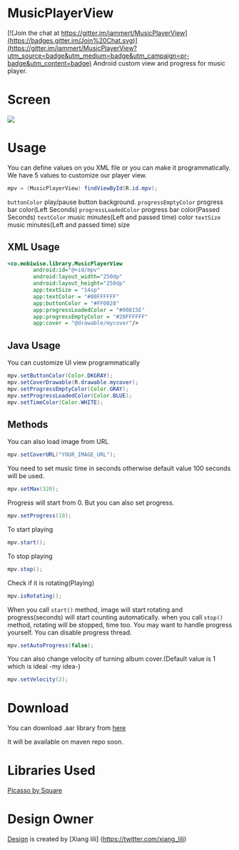 # MusicPlayerView

[![Join the chat at https://gitter.im/iammert/MusicPlayerView](https://badges.gitter.im/Join%20Chat.svg)](https://gitter.im/iammert/MusicPlayerView?utm_source=badge&utm_medium=badge&utm_campaign=pr-badge&utm_content=badge)
Android custom view and progress for music player.

# Screen 
<img src="https://raw.githubusercontent.com/iammert/MusicPlayerView/master/art/art.gif"/>

# Usage 

You can define values on you XML file or you can make it programmatically. We have 5 values to customize
our player view.


```java
mpv = (MusicPlayerView) findViewById(R.id.mpv);
```  

```buttonColor```  play/pause button background.
```progressEmptyColor``` progress bar color(Left Seconds)
```progressLoadedColor``` progress bar color(Passed Seconds)
```textColor``` music minutes(Left and passed time) color
```textSize``` music minutes(Left and passed time) size

## XML Usage

```xml
<co.mobiwise.library.MusicPlayerView
        android:id="@+id/mpv"
        android:layout_width="250dp"
        android:layout_height="250dp"
        app:textSize = "14sp"
        app:textColor = "#80FFFFFF"
        app:buttonColor = "#FF0028"
        app:progressLoadedColor = "#00815E"
        app:progressEmptyColor = "#20FFFFFF"
        app:cover = "@drawable/mycover"/>
```
        
## Java Usage

You can customize UI view programmatically
```java
mpv.setButtonColor(Color.DKGRAY);
mpv.setCoverDrawable(R.drawable.mycover);
mpv.setProgressEmptyColor(Color.GRAY);
mpv.setProgressLoadedColor(Color.BLUE);
mpv.setTimeColor(Color.WHITE);
```

##  Methods

You can also load image from URL
```java
mpv.setCoverURL("YOUR_IMAGE_URL");
```

You need to set music time in seconds otherwise default value 100 seconds will be used.
```java
mpv.setMax(320);
```

Progress will start from 0. But you can also set progress.
```java
mpv.setProgress(10);
```

To start playing
```java
mpv.start();
```

To stop playing
```java
mpv.stop();
```

Check if it is rotating(Playing)
```java
mpv.isRotating();
```

When you call ```start()``` method, image will start rotating and progress(seconds) will start counting 
automatically. when you call ```stop()``` method, rotating will be stopped, time too. You may want to handle
progress yourself. You can disable progress thread.
```java
mpv.setAutoProgress(false);
```

You can also change velocity of turning album cover.(Default value is 1 which is ideal -my idea-)
```java
mpv.setVelocity(2);
```

# Download
You can download .aar library from [here](https://github.com/iammert/MusicPlayerView/blob/master/library-release.aar)

It will be available on maven repo soon.

# Libraries Used

[Picasso by Square](http://square.github.io/picasso/)

# Design Owner

[Design](https://dribbble.com/shots/2133878-Music-animations-part4-share?list=users&offset=12?list=users) is created by [Xiang lili] (https://twitter.com/xiang_lili) 






